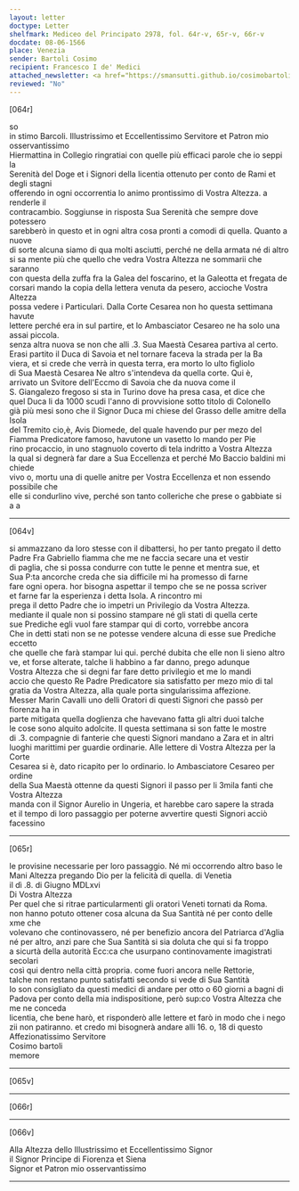 ```yaml
---
layout: letter
doctype: Letter
shelfmark: Mediceo del Principato 2978, fol. 64r-v, 65r-v, 66r-v
docdate: 08-06-1566
place: Venezia
sender: Bartoli Cosimo
recipient: Francesco I de' Medici
attached_newsletter: <a href="https://smansutti.github.io/cosimobartoli/texts/3079_176/">3079_176</a>
reviewed: "No"
---
```


[064r]  
  
  
so  
in stimo Barcoli. Illustrissimo et Eccellentissimo Servitore et Patron mio osservantissimo  
Hiermattina in Collegio ringratiai con quelle più efficaci parole che io seppi la  
Serenità del Doge et i Signori della licentia ottenuto per conto de Rami et degli stagni  
offerendo in ogni occorrentia lo animo prontissimo di Vostra Altezza. a renderle il  
contracambio. Soggiunse in risposta Sua Serenità che sempre dove potessero  
sarebberò in questo et in ogni altra cosa pronti a comodi di quella. Quanto a nuove  
di sorte alcuna siamo di qua molti asciutti, perché ne della armata né di altro  
si sa mente più che quello che vedra Vostra Altezza ne sommarii che saranno  
con questa della zuffa fra la Galea del foscarino, et la Galeotta et fregata de  
corsari mando la copia della lettera venuta da pesero, accioche Vostra Altezza  
possa vedere i Particulari. Dalla Corte Cesarea non ho questa settimana havute  
lettere perché era in sul partire, et lo Ambasciator Cesareo ne ha solo una assai piccola.  
senza altra nuova se non che alli .3. Sua Maestà Cesarea partiva al certo.  
Erasi partito il Duca di Savoia et nel tornare faceva la strada per la Ba  
viera, et si crede che verrà in questa terra, era morto lo ulto figliolo  
di Sua Maestà Cesarea Ne altro s'intendeva da quella corte. Qui è,  
arrivato un Svitore dell'Eccmo di Savoia che da nuova come il  
S. Giangalezo fregoso si sta in Turino dove ha presa casa, et dice che  
quel Duca li da 1000 scudi l'anno di provvisione sotto titolo di Colonello  
già più mesi sono che il Signor Duca mi chiese del Grasso delle amitre della Isola  
del Tremito cio,è, Avis Diomede, del quale havendo pur per mezo del  
Fiamma Predicatore famoso, havutone un vasetto lo mando per Pie  
rino procaccio, in uno stagnuolo coverto di tela indritto a Vostra Altezza  
la qual si degnerà far dare a Sua Eccellenza et perché Mo Baccio baldini mi chiede  
vivo o, mortu una di quelle anitre per Vostra Eccellenza et non essendo possibile che  
elle si condurlino vive, perché son tanto colleriche che prese o gabbiate si  
a a  
  
---  

[064v]  
  
  
si ammazzano da loro stesse con il dibattersi, ho per tanto pregato il detto  
Padre Fra Gabriello fiamma che me ne faccia secare una et vestir  
di paglia, che si possa condurre con tutte le penne et mentra sue, et  
Sua P:ta ancorche creda che sia difficile mi ha promesso di farne  
fare ogni opera. hor bisogna aspettar il tempo che se ne possa scriver  
et farne far la esperienza i detta Isola. A rincontro mi  
prega il detto Padre che io impetri un Privilegio da Vostra Altezza.  
mediante il quale non si possino stampare né gli stati di quella certe  
sue Prediche egli vuol fare stampar qui di corto, vorrebbe ancora  
Che in detti stati non se ne potesse vendere alcuna di esse sue Prediche eccetto  
che quelle che farà stampar lui qui. perché dubita che elle non li sieno altro  
ve, et forse alterate, talche li habbino a far danno, prego adunque  
Vostra Altezza che si degni far fare detto privilegio et me lo mandi  
accio che questo Re Padre Predicatore sia satisfatto per mezo mio di tal  
gratia da Vostra Altezza, alla quale porta singularissima affezione.  
Messer Marin Cavalli uno delli Oratori di questi Signori che passò per fiorenza ha in  
parte mitigata quella doglienza che havevano fatta gli altri duoi talche  
le cose sono alquito adolcite. Il questa settimana si son fatte le mostre  
di .3. compagnie di fanterie che questi Signori mandano a Zara et in altri  
luoghi marittimi per guardie ordinarie. Alle lettere di Vostra Altezza per la Corte  
Cesarea si è, dato ricapito per lo ordinario. lo Ambasciatore Cesareo per ordine  
della Sua Maestà ottenne da questi Signori il passo per li 3mila fanti che Vostra Altezza  
manda con il Signor Aurelio in Ungeria, et harebbe caro sapere la strada  
et il tempo di loro passaggio per poterne avvertire questi Signori acciò facessino  
  
---  

[065r]  
  
  
le provisine necessarie per loro passaggio. Né mi occorrendo altro baso le  
Mani Altezza pregando Dio per la felicità di quella. di Venetia  
il dì .8. di Giugno MDLxvi  
Di Vostra Altezza  
Per quel che si ritrae particularmenti gli oratori Veneti tornati da Roma.  
non hanno potuto ottener cosa alcuna da Sua Santità né per conto delle xme che  
volevano che continovassero, né per benefizio ancora del Patriarca d'Aglia  
né per altro, anzi pare che Sua Santità si sia doluta che qui si fa troppo  
a sicurtà della autorità Ecc:ca che usurpano continovamente imagistrati secolari  
così qui dentro nella città propria. come fuori ancora nelle Rettorie,  
talche non restano punto satisfatti secondo si vede di Sua Santità  
Io son consigliato da questi medici di andare per otto o 60 giorni a bagni di  
Padova per conto della mia indispositione, però sup:co Vostra Altezza che me ne conceda  
licentia, che bene harò, et risponderò alle lettere et farò in modo che i nego  
zii non patiranno. et credo mi bisognerà andare alli 16. o, 18 di questo  
Affezionatissimo Servitore  
Cosimo bartoli  
memore  
  
---  

[065v]  
  
  
  
---  

[066r]  
  
  
  
---  

[066v]  
  
  
Alla Altezza dello Illustrissimo et Eccellentissimo Signor  
il Signor Principe di Fiorenza et Siena  
Signor et Patron mio osservantissimo  
  
---  

